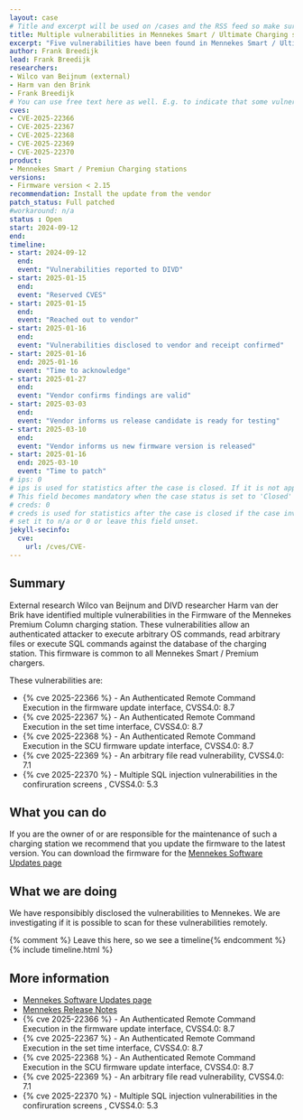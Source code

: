 ```yaml
---
layout: case
# Title and excerpt will be used on /cases and the RSS feed so make sure they reflect the case well
title: Multiple vulnerabilities in Mennekes Smart / Ultimate Charging stations
excerpt: "Five vulnerabilities have been found in Mennekes Smart / Ultimate charging stations"
author: Frank Breedijk
lead: Frank Breedijk
researchers:
- Wilco van Beijnum (external)
- Harm van den Brink
- Frank Breedijk
# You can use free text here as well. E.g. to indicate that some vulnerabilities don't have CVEs assigned (yet).
cves:
- CVE-2025-22366
- CVE-2025-22367
- CVE-2025-22368
- CVE-2025-22369
- CVE-2025-22370
product: 
- Mennekes Smart / Premiun Charging stations
versions: 
- Firmware version < 2.15
recommendation: Install the update from the vendor
patch_status: Full patched
#workaround: n/a
status : Open
start: 2024-09-12
end: 
timeline:
- start: 2024-09-12
  end:
  event: "Vulnerabilities reported to DIVD"
- start: 2025-01-15
  end:
  event: "Reserved CVES"
- start: 2025-01-15
  end:
  event: "Reached out to vendor"
- start: 2025-01-16
  end:
  event: "Vulnerabilities disclosed to vendor and receipt confirmed"
- start: 2025-01-16
  end: 2025-01-16
  event: "Time to acknowledge"
- start: 2025-01-27
  end:
  event: "Vendor confirms findings are valid"
- start: 2025-03-03
  end:
  event: "Vendor informs us release candidate is ready for testing"
- start: 2025-03-10
  end:
  event: "Vendor informs us new firmware version is released"
- start: 2025-01-16
  end: 2025-03-10
  event: "Time to patch"
# ips: 0 
# ips is used for statistics after the case is closed. If it is not applicable, you can set IPs to n/a (e.g. stolen credentials)
# This field becomes mandatory when the case status is set to 'Closed'
# creds: 0 
# creds is used for statistics after the case is closed if the case involves stolen credentials. If it is not applicable, you can
# set it to n/a or 0 or leave this field unset.
jekyll-secinfo:
  cve:
    url: /cves/CVE-
---
```

## Summary

External research Wilco van Beijnum and DIVD researcher Harm van der Brik have identified multiple vulnerabilities in the Firmware of the Mennekes Premium Column charging station. These vulnerabilities allow an authenticated attacker to execute arbitrary OS commands, read arbitrary files or execute SQL commands against the database of the charging station.
This firmware is common to all Mennekes Smart / Premium chargers.

These vulnerabilities are:
* {% cve 2025-22366 %} - An Authenticated Remote Command Execution in the firmware update interface, CVSS4.0: 8.7
* {% cve 2025-22367 %} - An Authenticated Remote Command Execution in the set time interface, CVSS4.0: 8.7
* {% cve 2025-22368 %} - An Authenticated Remote Command Execution in the SCU firmware update interface, CVSS4.0: 8.7
* {% cve 2025-22369 %} - An arbitrary file read vulnerability, CVSS4.0: 7.1
* {% cve 2025-22370 %} - Multiple SQL injection vulnerabilities in the confiruration screens , CVSS4.0: 5.3


## What you can do

If you are the owner of or are responsible for the maintenance of such a charging station we recommend that you update the firmware to the latest version. You can download the firmware for the [Mennekes Software Updates page](https://www.mennekes.nl/emobility/service/software-updates/)

## What we are doing

We have responsibibly disclosed the vulnerabilities to Mennekes. We are investigating if it is possible to scan for these vulnerabilities remotely.

{% comment %}  Leave this here, so we see a timeline{% endcomment %}
{% include timeline.html %}


## More information
* [Mennekes Software Updates page](https://www.mennekes.nl/emobility/service/software-updates/)
* [Mennekes Release Notes](https://www.mennekes.nl/fileadmin/MEN-Deutschland/emobility/04_software/06_smart_premium/Release_Notes_for_2.15_06.03.2025.pdf)
* {% cve 2025-22366 %} - An Authenticated Remote Command Execution in the firmware update interface, CVSS4.0: 8.7
* {% cve 2025-22367 %} - An Authenticated Remote Command Execution in the set time interface, CVSS4.0: 8.7
* {% cve 2025-22368 %} - An Authenticated Remote Command Execution in the SCU firmware update interface, CVSS4.0: 8.7
* {% cve 2025-22369 %} - An arbitrary file read vulnerability, CVSS4.0: 7.1
* {% cve 2025-22370 %} - Multiple SQL injection vulnerabilities in the confiruration screens , CVSS4.0: 5.3
